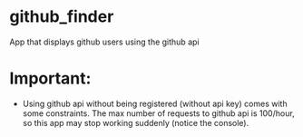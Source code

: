 # github_finder
App that displays github users using the github api

# Important: 
- Using github api without being registered (without api key) comes with some constraints. The max number of requests to github api is 100/hour, so this
  app may stop working suddenly (notice the console).
